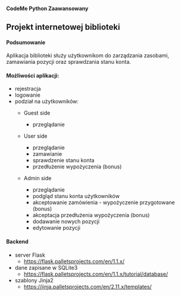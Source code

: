 ﻿#### CodeMe Python Zaawansowany
## Projekt internetowej biblioteki

#### Podsumowanie
Aplikacja biblioteki służy użytkownikom do zarządzania zasobami, zamawiania pozycji oraz sprawdzania stanu konta.

#### Możliwości aplikacji:
- rejestracja
- logowanie
- podział na użytkowników:
  - Guest side
    - przeglądanie

  - User side
    - przeglądanie
    - zamawianie
    - sprawdzenie stanu konta
    - przedłużenie wypożyczenia (bonus)

  - Admin side
    - przeglądanie
    - podgląd stanu konta użytkowników
    - akceptowanie zamówienia - wypożyczenie przygotowane (bonus)
    - akceptacja przedłużenia wypożyczenia (bonus)
    - dodawanie nowych pozycji
    - edytowanie pozycji

#### Backend
- server Flask
  - https://flask.palletsprojects.com/en/1.1.x/
- dane zapisane w SQLite3
  - https://flask.palletsprojects.com/en/1.1.x/tutorial/database/
- szablony Jinja2
  - https://jinja.palletsprojects.com/en/2.11.x/templates/